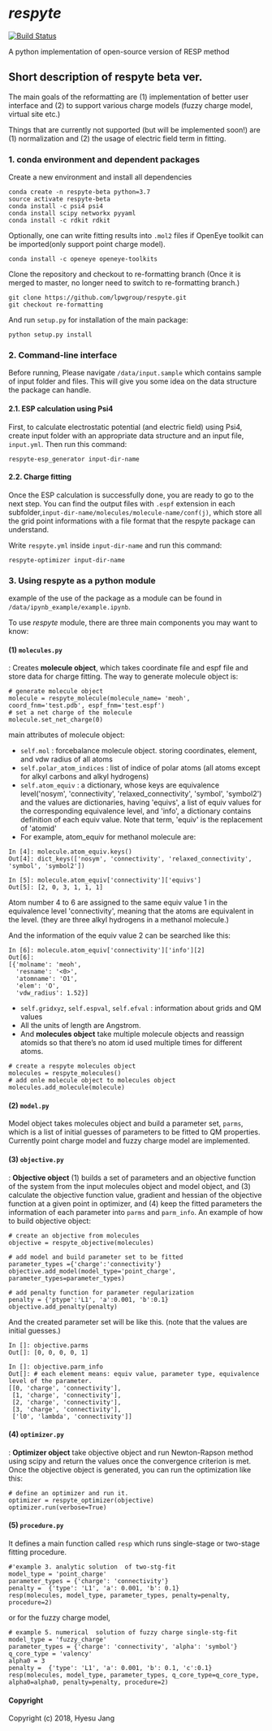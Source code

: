 
***respyte***
==============================
[![Build Status](https://travis-ci.org/lpwgroup/respyte.svg?branch=re-formatting)](https://travis-ci.org/lpwgroup/respyte)

A python implementation of open-source version of RESP method

## Short description of respyte beta ver.
The main goals of the reformatting are (1) implementation of better user interface and (2) to support various charge models (fuzzy charge model, virtual site etc.)

Things that are currently not supported (but will be implemented soon!) are (1) normalization and (2) the usage of electric field term in fitting.

### 1. conda environment and dependent packages 
Create a new environment and install all dependencies
```
conda create -n respyte-beta python=3.7
source activate respyte-beta
conda install -c psi4 psi4 
conda install scipy networkx pyyaml 
conda install -c rdkit rdkit 
```
Optionally, one can write fitting results into `.mol2` files if OpenEye toolkit can be imported(only support point charge model).
```
conda install -c openeye openeye-toolkits
```
Clone the repository and checkout to re-formatting branch (Once it is merged to master, no longer need to switch to re-formatting branch.)
```
git clone https://github.com/lpwgroup/respyte.git
git checkout re-formatting
```
And run `setup.py` for installation of the main package:
```
python setup.py install
```

### 2. Command-line interface 
Before running, Please navigate `/data/input.sample` which contains sample of input folder and files. This will give you some idea on the data structure the package can handle.

#### 2.1. ESP calculation using Psi4
First, to calculate electrostatic potential (and electric field) using Psi4, create input folder with an appropriate data structure and an input file,  `input.yml`. Then run this command:
```
respyte-esp_generator input-dir-name
```
#### 2.2. Charge fitting 

Once the ESP calculation is successfully done, you are ready to go to the next step. You can find the  output  files with `.espf` extension in each subfolder,`input-dir-name/molecules/molecule-name/conf(j)`,  which  store all the grid point informations with a file format that the respyte package can understand.

Write `respyte.yml` inside `input-dir-name` and run this command:

```
respyte-optimizer input-dir-name
```

### 3. Using respyte as a python module

example of the use of the package as a module can be found in `/data/ipynb_example/example.ipynb`. 
    
To  use *respyte* module, there are three main components you may want to know:

#### (1) `molecules.py`
: Creates **molecule object**, which takes coordinate file and espf file and store data for charge fitting. The way to generate molecule object is: 
```
# generate molecule object
molecule = respyte_molecule(molecule_name= 'meoh', coord_fnm='test.pdb', espf_fnm='test.espf')
# set a net charge of the molecule
molecule.set_net_charge(0)
```
main attributes of molecule object: 
- `self.mol` : forcebalance molecule object. storing coordinates, element, and vdw radius of all atoms 
- `self.polar_atom_indices` : list of indice of polar atoms (all atoms except for alkyl carbons and alkyl hydrogens)
- `self.atom_equiv` : a dictionary, whose keys are equivalence level('nosym', 'connectivity', 'relaxed_connectivity', 'symbol', 'symbol2') and the values are dictionaries, having 'equivs', a list of equiv values for the corresponding equivalence level, and 'info', a dictionary contains definition of each equiv value. Note that term, 'equiv' is the replacement of 'atomid'
- For  example, atom_equiv for methanol molecule are: 
```
In [4]: molecule.atom_equiv.keys()
Out[4]: dict_keys(['nosym', 'connectivity', 'relaxed_connectivity', 'symbol', 'symbol2'])
```

```
In [5]: molecule.atom_equiv['connectivity']['equivs']
Out[5]: [2, 0, 3, 1, 1, 1]
```
Atom number 4 to 6 are assigned to the same equiv value 1 in the equivalence level 'connectivity', meaning that the atoms are equivalent in the level. (they are three alkyl hydrogens in a methanol molecule.)

And the information of the equiv value 2 can be searched like this:
```
In [6]: molecule.atom_equiv['connectivity']['info'][2]
Out[6]: 
[{'molname': 'meoh',
  'resname': '<0>',
  'atomname': 'O1',
  'elem': 'O',
  'vdw_radius': 1.52}]
```
- `self.gridxyz`, `self.espval`, `self.efval` : information about grids and QM values
- All the units of length are Angstrom.
- And **molecules object**  take multiple molecule objects and reassign atomids so that there’s no atom id used multiple times for different atoms. 
```
# create a respyte molecules object
molecules = respyte_molecules()
# add onle molecule object to molecules object
molecules.add_molecule(molecule) 
```
#### (2) `model.py`
Model object takes molecules object and build a parameter set, `parms`, which is a list of initial guesses of parameters to be fitted to QM properties. Currently point charge model and fuzzy charge model are implemented. 

#### (3) `objective.py`
: **Objective object** (1) builds a set of parameters and an objective function of the system from the input molecules object and model object, and (3) calculate the objective function value, gradient and hessian of the objective function at a given point in optimizer, and (4) keep the fitted parameters the information of each parameter into `parms` and  `parm_info`. 
An example of how to build objective object:
```
# create an objective from molecules
objective = respyte_objective(molecules)

# add model and build parameter set to be fitted
parameter_types ={'charge':'connectivity'}
objective.add_model(model_type='point_charge', parameter_types=parameter_types)

# add penalty function for parameter regularization 
penalty = {'ptype':'L1', 'a':0.001, 'b':0.1}
objective.add_penalty(penalty)
```
And the created parameter set will be like this. (note that the values are initial guesses.)
```
In []: objective.parms
Out[]: [0, 0, 0, 0, 1]

In []: objective.parm_info
Out[]: # each element means: equiv value, parameter type, equivalence level of the parameter.
[[0, 'charge', 'connectivity'],
 [1, 'charge', 'connectivity'],
 [2, 'charge', 'connectivity'],
 [3, 'charge', 'connectivity'],
 ['l0', 'lambda', 'connectivity']] 
```

#### (4) `optimizer.py`
: **Optimizer object** take objective object and run Newton-Rapson method using scipy and return the values once the convergence criterion is  met. Once the objective object is generated, you can run the optimization like this: 
```
# define an optimizer and run it.
optimizer = respyte_optimizer(objective)
optimizer.run(verbose=True)
```

#### (5) `procedure.py`
It defines a main function called `resp` which runs single-stage or two-stage fitting  procedure. 

```
#'example 3. analytic solution  of two-stg-fit
model_type = 'point_charge'
parameter_types = {'charge': 'connectivity'}
penalty =  {'type': 'L1', 'a': 0.001, 'b': 0.1}
resp(molecules, model_type, parameter_types, penalty=penalty, procedure=2)
```
or for the fuzzy charge model, 
```
# example 5. numerical  solution of fuzzy charge single-stg-fit
model_type = 'fuzzy_charge'
parameter_types = {'charge': 'connectivity', 'alpha': 'symbol'}
q_core_type = 'valency'
alpha0 = 3
penalty =  {'type': 'L1', 'a': 0.001, 'b': 0.1, 'c':0.1}
resp(molecules, model_type, parameter_types, q_core_type=q_core_type, alpha0=alpha0, penalty=penalty, procedure=2)
```

#### Copyright
    
Copyright (c) 2018, Hyesu Jang
